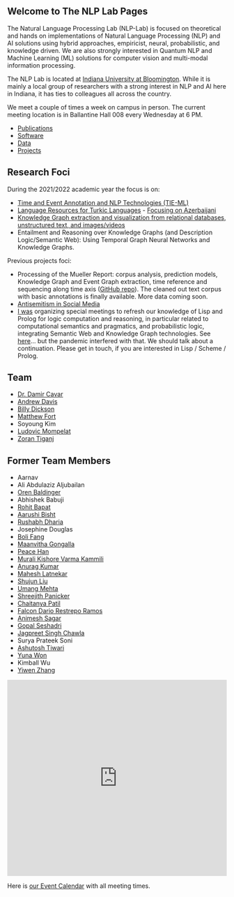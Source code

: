 ## Welcome to The NLP Lab Pages

The Natural Language Processing Lab (NLP-Lab) is focused on theoretical and hands on implementations of Natural Language Processing (NLP) and AI solutions using hybrid approaches, empiricist, neural, probabilistic, and knowledge driven. We are also strongly interested in Quantum NLP and Machine Learning (ML) solutions for computer vision and multi-modal information processing.


The NLP Lab is located at [Indiana University at Bloomington](https://indiana.edu/). While it is mainly a local group of researchers with a strong interest in NLP and AI here in Indiana, it has ties to colleagues all across the country.

We meet a couple of times a week on campus in person. The current meeting location is in Ballantine Hall 008 every Wednesday at 6 PM.

- [Publications](/publications)
- [Software](/software)
- [Data](/data)
- [Projects](/projects)


## Research Foci

During the 2021/2022 academic year the focus is on:

- [Time and Event Annotation and NLP Technologies (TIE-ML)](/timeevents)
- [Language Resources for Turkic Languages](/turkic) - [Focusing on Azerbaijani](/turkic)
- [Knowledge Graph extraction and visualization from relational databases, unstructured text, and images/videos](/kgextraction)
- Entailment and Reasoning over Knowledge Graphs (and Description Logic/Semantic Web): Using Temporal Graph Neural Networks and Knowledge Graphs.

Previous projects foci:

- Processing of the Mueller Report: corpus analysis, prediction models, Knowledge Graph and Event Graph extraction, time reference and sequencing along time axis ([GitHub repo](https://github.com/SemiringInc/Mueller-Report-Corpus)). The cleaned out text corpus with basic annotations is finally available. More data coming soon.
- [Antisemitism in Social Media](/antisemitism)
- [I was](https://www.linkedin.com/in/damircavar/) organizing special meetings to refresh our knowledge of Lisp and Prolog for logic computation and reasoning, in particular related to computational semantics and pragmatics, and probabilistic logic, integrating Semantic Web and Knowledge Graph technologies. See [here](http://damir.cavar.me/2020-01-23-Knowledge_Representation_and_Reasoning_for_AI_using_Lisp_Prolog)... but the pandemic interfered with that. We should talk about a continuation. Please get in touch, if you are interested in Lisp / Scheme / Prolog.


## Team

- [Dr. Damir Cavar](https://www.linkedin.com/in/damircavar/)
- [Andrew Davis](https://www.linkedin.com/in/adavis94/)
- [Billy Dickson](https://www.linkedin.com/in/billy-dickson/)
- [Matthew Fort](https://www.linkedin.com/in/matthew-fort-07b802236/)
- Soyoung Kim
- [Ludovic Mompelat](https://www.linkedin.com/in/ludovic-mompelat-8a1960b8/)
- [Zoran Tiganj](https://homes.luddy.indiana.edu/ztiganj/)


## Former Team Members

- Aarnav  
- Ali Abdulaziz Aljubailan
- [Oren Baldinger](https://github.com/orenbaldinger)  
- Abhishek Babuji  
- [Rohit Bapat](https://github.com/rohitbapat/)
- [Aarushi Bisht](https://github.com/aarushiibisht)
- [Rushabh Dharia](https://github.com/rushabhdharia)
- Josephine Douglas
- [Boli Fang](https://github.com/blf11139)
- [Maanvitha Gongalla](https://github.com/maanvithag)
- [Peace Han](https://github.com/P-eaceHan)
- [Murali Kishore Varma Kammili](https://github.com/mkvk)
- [Anurag Kumar](https://github.com/anuragkumar95)
- [Mahesh Latnekar](https://github.com/mrlatnek)
- [Shujun Liu](https://github.com/liu-shuj/)
- [Umang Mehta](https://umangrmehta.github.io/)
- [Shreejith Panicker](https://skpanick.github.io/)
- [Chaitanya Patil](https://github.com/Chaitz333)
- [Falcon Dario Restrepo Ramos](https://www.linkedin.com/in/falcon-restrepo-ramos-657b74203/)
- [Animesh Sagar](https://github.com/animeshsagar)
- [Gopal Seshadri](https://github.com/GopalSeshadri)
- [Jagpreet Singh Chawla](https://github.com/jagpreetschawla)
- Surya Prateek Soni
- [Ashutosh Tiwari](https://www.linkedin.com/in/ashutosh--tiwari/)
- [Yuna Won](http://www.yunawon.net)
- Kimball Wu
- [Yiwen Zhang](https://github.com/yiwenzh29)  


<iframe src="https://map.concept3d.com/?id=951#!m/241411" width="100%" height="450" frameBorder="0" scrolling="no" border="0" style="border:0px solid #fff; margin:0; padding:0;"></iframe>


Here is [our Event Calendar](https://calendar.google.com/calendar/embed?src=3h9o18o7i82tjmmt5q2j3qgkj8%40group.calendar.google.com&ctz=America%2FNew_York) with all meeting times.
